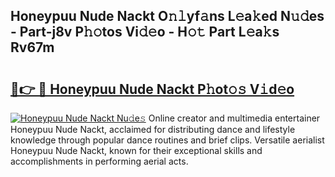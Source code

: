 ## Honeypuu Nude Nackt O𝚗𝚕yf𝚊ns L𝚎a𝚔ed N𝚞𝚍es - Part-j8v P𝚑𝚘tos Vi𝚍𝚎o - H𝚘𝚝 Part L𝚎a𝚔s Rv67m

# <h2><a href="http://kf0obg.oniu.top/?m=Honeypuu+Nude+Nackt">🔗👉 🔴 Honeypuu Nude Nackt P𝚑ot𝚘𝚜 V𝚒d𝚎o</a></h2>

[![Honeypuu Nude Nackt Nu𝚍e𝚜](https://i.imgur.com/0qMVB7G.gif)](http://kf0obg.oniu.top/?m=Honeypuu+Nude+Nackt)
Online creator and multimedia entertainer Honeypuu Nude Nackt, acclaimed for distributing dance and lifestyle knowledge through popular dance routines and brief clips. Versatile aerialist Honeypuu Nude Nackt, known for their exceptional skills and accomplishments in performing aerial acts.  
